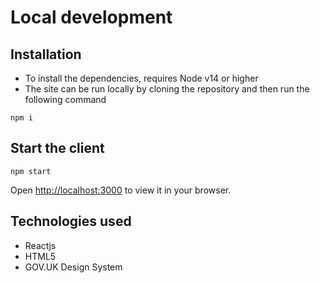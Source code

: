 # Local development

## Installation

* To install the dependencies, requires Node v14 or higher
* The site can be run locally by cloning the repository and then run the following command

```
npm i
```

## Start the client

```
npm start
```
Open [http://localhost:3000](http://localhost:3000) to view it in your browser.

## Technologies used

* Reactjs
* HTML5
* GOV.UK Design System

